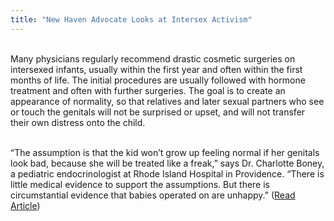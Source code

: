 ```yaml
---
title: "New Haven Advocate Looks at Intersex Activism"
---
```


<br>Many physicians regularly recommend drastic cosmetic surgeries on intersexed infants, usually within the first year and often within the first months of life. The initial procedures are usually followed with hormone treatment and often with further surgeries. The goal is to create an appearance of normality, so that relatives and later sexual partners who see or touch the genitals will not be surprised or upset, and will not transfer their own distress onto the child.<br>

<br>&#8220;The assumption is that the kid won&#8217;t grow up feeling normal if her genitals look bad, because she will be treated like a freak,&#8221; says Dr. Charlotte Boney, a pediatric endocrinologist at Rhode Island Hospital in Providence. &#8220;There is little medical evidence to support the assumptions. But there is circumstantial evidence that babies operated on are unhappy.&#8221; ([Read Article][1])<br>

 [1]: http://www.newhavenadvocate.com/articles/unkindcut.html